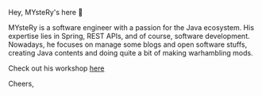 Hey, MYsteRy's here 👋

MYsteRy is a software engineer with a passion for the Java ecosystem. His expertise lies in Spring, REST APIs, and of course, software development. Nowadays, he focuses on manage some blogs and open software stuffs, creating Java contents and doing quite a bit of making warhambling mods.

Check out his workshop [here](https://steamcommunity.com/profiles/76561198275685062/myworkshopfiles/) 

Cheers,

